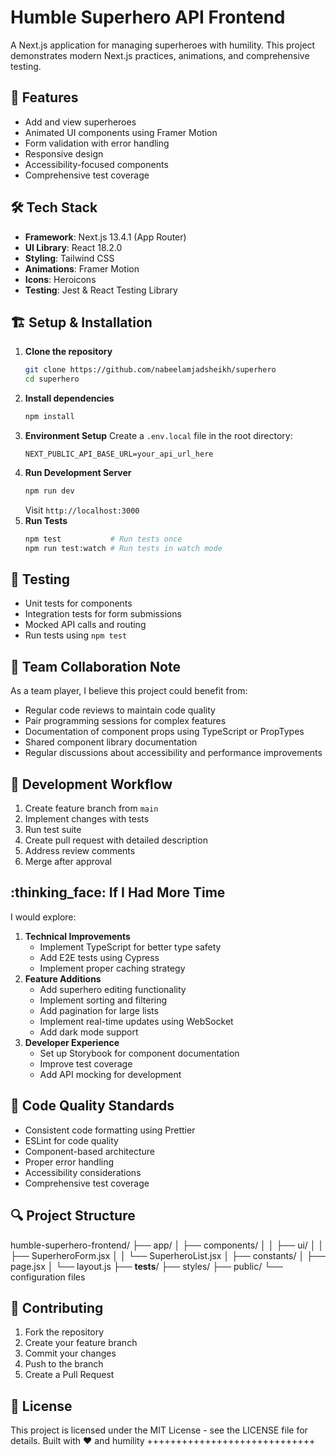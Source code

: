 # Humble Superhero API Frontend
A Next.js application for managing superheroes with humility. This project demonstrates modern Next.js practices, animations, and comprehensive testing.
## :rocket: Features
- Add and view superheroes
- Animated UI components using Framer Motion
- Form validation with error handling
- Responsive design
- Accessibility-focused components
- Comprehensive test coverage
## :hammer_and_wrench: Tech Stack
- **Framework**: Next.js 13.4.1 (App Router)
- **UI Library**: React 18.2.0
- **Styling**: Tailwind CSS
- **Animations**: Framer Motion
- **Icons**: Heroicons
- **Testing**: Jest & React Testing Library
## :building_construction: Setup & Installation
1. **Clone the repository**
   ```bash
   git clone https://github.com/nabeelamjadsheikh/superhero
   cd superhero
   ```
2. **Install dependencies**
   ```bash
   npm install
   ```
3. **Environment Setup**
   Create a `.env.local` file in the root directory:
   ```env
   NEXT_PUBLIC_API_BASE_URL=your_api_url_here
   ```
4. **Run Development Server**
   ```bash
   npm run dev
   ```
   Visit `http://localhost:3000`
5. **Run Tests**
   ```bash
   npm test           # Run tests once
   npm run test:watch # Run tests in watch mode
   ```
## :test_tube: Testing
- Unit tests for components
- Integration tests for form submissions
- Mocked API calls and routing
- Run tests using `npm test`
## :busts_in_silhouette: Team Collaboration Note
As a team player, I believe this project could benefit from:
- Regular code reviews to maintain code quality
- Pair programming sessions for complex features
- Documentation of component props using TypeScript or PropTypes
- Shared component library documentation
- Regular discussions about accessibility and performance improvements
## :arrows_counterclockwise: Development Workflow
1. Create feature branch from `main`
2. Implement changes with tests
3. Run test suite
4. Create pull request with detailed description
5. Address review comments
6. Merge after approval
## :thinking_face: If I Had More Time
I would explore:
1. **Technical Improvements**
   - Implement TypeScript for better type safety
   - Add E2E tests using Cypress
   - Implement proper caching strategy
2. **Feature Additions**
   - Add superhero editing functionality
   - Implement sorting and filtering
   - Add pagination for large lists
   - Implement real-time updates using WebSocket
   - Add dark mode support
3. **Developer Experience**
   - Set up Storybook for component documentation
   - Improve test coverage
   - Add API mocking for development
## :memo: Code Quality Standards
- Consistent code formatting using Prettier
- ESLint for code quality
- Component-based architecture
- Proper error handling
- Accessibility considerations
- Comprehensive test coverage
## :mag: Project Structure
humble-superhero-frontend/
├── app/
│ ├── components/
│ │ ├── ui/
│ │ ├── SuperheroForm.jsx
│ │ └── SuperheroList.jsx
│ ├── constants/
│ ├── page.jsx
│ └── layout.js
├── **tests**/
├── styles/
├── public/
└── configuration files
## :handshake: Contributing
1. Fork the repository
2. Create your feature branch
3. Commit your changes
4. Push to the branch
5. Create a Pull Request
## :scroll: License
This project is licensed under the MIT License - see the LICENSE file for details.
Built with :heart: and humility
+++++++++++++++++++++++++++++